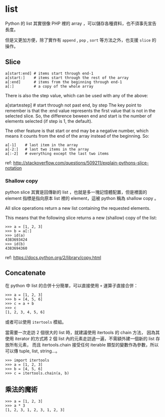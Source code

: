 # list

Python 的 list 其實很像 PHP 裡的 array ，可以儲存各種資料，也不須事先宣告長度。

但是又更加方便，除了實作有 `append` , `pop` , `sort` 等方法之外，也支援 `slice` 的操作。

## Slice

```
a[start:end] # items start through end-1
a[start:]    # items start through the rest of the array
a[:end]      # items from the beginning through end-1
a[:]         # a copy of the whole array
```

There is also the step value, which can be used with any of the above:

a[start:end:step] # start through not past end, by step
The key point to remember is that the :end value represents the first value that is not in the selected slice.
So, the difference beween end and start is the number of elements selected (if step is 1, the default).

The other feature is that start or end may be a negative number, which means it counts from the end of the array instead of the beginning. So:
```
a[-1]    # last item in the array
a[-2:]   # last two items in the array
a[:-2]   # everything except the last two items
```

ref: http://stackoverflow.com/questions/509211/explain-pythons-slice-notation

### Shallow copy

python slice 其實是回傳新的 list ，也就是多一塊記憶體配置，但是裡面的 element 指標是指向原本 list 裡的 element，這被 python 稱為 shallow copy 。

All slice operations return a new list containing the requested elements.

This means that the following slice returns a new (shallow) copy of the list:

```
>>> a = [1, 2, 3]
>>> b = a[:]
>>> id(a)
4383693424
>>> id(b)
4383694360
```

ref: https://docs.python.org/2/library/copy.html


## Concatenate

在 python 中 list 的合併十分簡單，可以直接使用 `+` 運算子直接合併：

```
>>> a = [1, 2, 3]
>>> b = [4, 5, 6]
>>> c = a + b
>>> c
[1, 2, 3, 4, 5, 6]
```

或者可以使用 `itertools` 模組。

當需要一次走訪 2 個很大的 list 時，就建議使用 itertools 的 chain 方法，
因為其使用 iterator 的方式將 2 個 list 內的元素走訪過一遍，不需額外建一個新的 list 存放所有元素，
而且 itertools.chain 接受任何 iterable 類型的變數作為參數，所以可以傳 tuple, list, string...。

```
>>> import itertools
>>> a = [1, 2, 3]
>>> b = [4, 5, 6]
>>> c = itertools.chain(a, b)
```


## 乘法的魔術

```
>>> a = [1, 2, 3]
>>> a * 3
[1, 2, 3, 1, 2, 3, 1, 2, 3]
```
